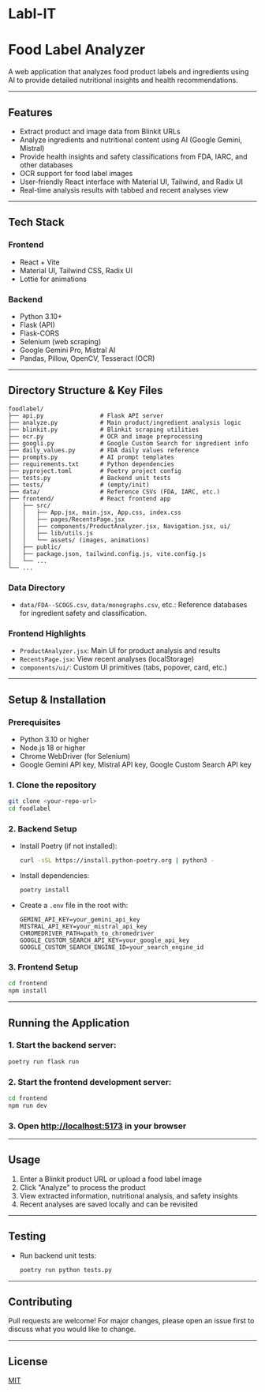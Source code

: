 # Labl-IT
# Food Label Analyzer

A web application that analyzes food product labels and ingredients using AI to provide detailed nutritional insights and health recommendations.

---

## Features
- Extract product and image data from Blinkit URLs
- Analyze ingredients and nutritional content using AI (Google Gemini, Mistral)
- Provide health insights and safety classifications from FDA, IARC, and other databases
- OCR support for food label images
- User-friendly React interface with Material UI, Tailwind, and Radix UI
- Real-time analysis results with tabbed and recent analyses view

---

## Tech Stack

### Frontend
- React + Vite
- Material UI, Tailwind CSS, Radix UI
- Lottie for animations

### Backend
- Python 3.10+
- Flask (API)
- Flask-CORS
- Selenium (web scraping)
- Google Gemini Pro, Mistral AI
- Pandas, Pillow, OpenCV, Tesseract (OCR)

---

## Directory Structure & Key Files

```
foodlabel/
├── api.py                # Flask API server
├── analyze.py            # Main product/ingredient analysis logic
├── blinkit.py            # Blinkit scraping utilities
├── ocr.py                # OCR and image preprocessing
├── googli.py             # Google Custom Search for ingredient info
├── daily_values.py       # FDA daily values reference
├── prompts.py            # AI prompt templates
├── requirements.txt      # Python dependencies
├── pyproject.toml        # Poetry project config
├── tests.py              # Backend unit tests
├── tests/                # (empty/init)
├── data/                 # Reference CSVs (FDA, IARC, etc.)
├── frontend/             # React frontend app
│   ├── src/
│   │   ├── App.jsx, main.jsx, App.css, index.css
│   │   ├── pages/RecentsPage.jsx
│   │   ├── components/ProductAnalyzer.jsx, Navigation.jsx, ui/
│   │   ├── lib/utils.js
│   │   └── assets/ (images, animations)
│   ├── public/
│   ├── package.json, tailwind.config.js, vite.config.js
│   └── ...
└── ...
```

### Data Directory
- `data/FDA--SCOGS.csv`, `data/monographs.csv`, etc.: Reference databases for ingredient safety and classification.

### Frontend Highlights
- `ProductAnalyzer.jsx`: Main UI for product analysis and results
- `RecentsPage.jsx`: View recent analyses (localStorage)
- `components/ui/`: Custom UI primitives (tabs, popover, card, etc.)

---

## Setup & Installation

### Prerequisites
- Python 3.10 or higher
- Node.js 18 or higher
- Chrome WebDriver (for Selenium)
- Google Gemini API key, Mistral API key, Google Custom Search API key

### 1. Clone the repository
```bash
git clone <your-repo-url>
cd foodlabel
```

### 2. Backend Setup
- Install Poetry (if not installed):
  ```bash
  curl -sSL https://install.python-poetry.org | python3 -
  ```
- Install dependencies:
  ```bash
  poetry install
  ```
- Create a `.env` file in the root with:
  ```env
  GEMINI_API_KEY=your_gemini_api_key
  MISTRAL_API_KEY=your_mistral_api_key
  CHROMEDRIVER_PATH=path_to_chromedriver
  GOOGLE_CUSTOM_SEARCH_API_KEY=your_google_api_key
  GOOGLE_CUSTOM_SEARCH_ENGINE_ID=your_search_engine_id
  ```

### 3. Frontend Setup
```bash
cd frontend
npm install
```

---

## Running the Application

### 1. Start the backend server:
```bash
poetry run flask run
```

### 2. Start the frontend development server:
```bash
cd frontend
npm run dev
```

### 3. Open [http://localhost:5173](http://localhost:5173) in your browser

---

## Usage

1. Enter a Blinkit product URL or upload a food label image
2. Click "Analyze" to process the product
3. View extracted information, nutritional analysis, and safety insights
4. Recent analyses are saved locally and can be revisited

---

## Testing

- Run backend unit tests:
  ```bash
  poetry run python tests.py
  ```

---

## Contributing

Pull requests are welcome! For major changes, please open an issue first to discuss what you would like to change.

---

## License

[MIT](LICENSE)
